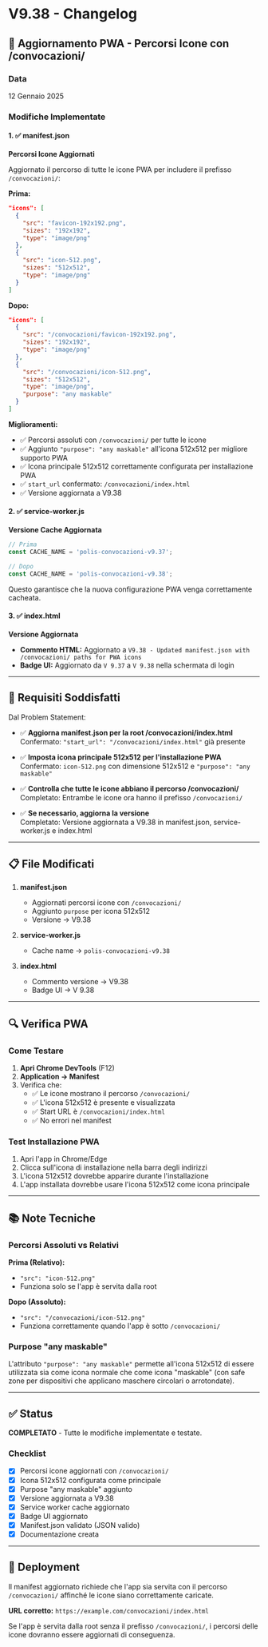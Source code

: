 # V9.38 - Changelog

## 📱 Aggiornamento PWA - Percorsi Icone con /convocazioni/

### Data
12 Gennaio 2025

### Modifiche Implementate

#### 1. ✅ manifest.json
**Percorsi Icone Aggiornati**

Aggiornato il percorso di tutte le icone PWA per includere il prefisso `/convocazioni/`:

**Prima:**
```json
"icons": [
  {
    "src": "favicon-192x192.png",
    "sizes": "192x192",
    "type": "image/png"
  },
  {
    "src": "icon-512.png",
    "sizes": "512x512",
    "type": "image/png"
  }
]
```

**Dopo:**
```json
"icons": [
  {
    "src": "/convocazioni/favicon-192x192.png",
    "sizes": "192x192",
    "type": "image/png"
  },
  {
    "src": "/convocazioni/icon-512.png",
    "sizes": "512x512",
    "type": "image/png",
    "purpose": "any maskable"
  }
]
```

**Miglioramenti:**
- ✅ Percorsi assoluti con `/convocazioni/` per tutte le icone
- ✅ Aggiunto `"purpose": "any maskable"` all'icona 512x512 per migliore supporto PWA
- ✅ Icona principale 512x512 correttamente configurata per installazione PWA
- ✅ `start_url` confermato: `/convocazioni/index.html`
- ✅ Versione aggiornata a V9.38

#### 2. ✅ service-worker.js
**Versione Cache Aggiornata**

```javascript
// Prima
const CACHE_NAME = 'polis-convocazioni-v9.37';

// Dopo
const CACHE_NAME = 'polis-convocazioni-v9.38';
```

Questo garantisce che la nuova configurazione PWA venga correttamente cacheata.

#### 3. ✅ index.html
**Versione Aggiornata**

- **Commento HTML:** Aggiornato a `V9.38 - Updated manifest.json with /convocazioni/ paths for PWA icons`
- **Badge UI:** Aggiornato da `V 9.37` a `V 9.38` nella schermata di login

---

## 🎯 Requisiti Soddisfatti

Dal Problem Statement:

- ✅ **Aggiorna manifest.json per la root /convocazioni/index.html**  
  Confermato: `"start_url": "/convocazioni/index.html"` già presente

- ✅ **Imposta icona principale 512x512 per l'installazione PWA**  
  Confermato: `icon-512.png` con dimensione 512x512 e `"purpose": "any maskable"`

- ✅ **Controlla che tutte le icone abbiano il percorso /convocazioni/**  
  Completato: Entrambe le icone ora hanno il prefisso `/convocazioni/`

- ✅ **Se necessario, aggiorna la versione**  
  Completato: Versione aggiornata a V9.38 in manifest.json, service-worker.js e index.html

---

## 📋 File Modificati

1. **manifest.json**
   - Aggiornati percorsi icone con `/convocazioni/`
   - Aggiunto `purpose` per icona 512x512
   - Versione → V9.38

2. **service-worker.js**
   - Cache name → `polis-convocazioni-v9.38`

3. **index.html**
   - Commento versione → V9.38
   - Badge UI → V 9.38

---

## 🔍 Verifica PWA

### Come Testare

1. **Apri Chrome DevTools** (F12)
2. **Application → Manifest**
3. Verifica che:
   - ✅ Le icone mostrano il percorso `/convocazioni/`
   - ✅ L'icona 512x512 è presente e visualizzata
   - ✅ Start URL è `/convocazioni/index.html`
   - ✅ No errori nel manifest

### Test Installazione PWA

1. Apri l'app in Chrome/Edge
2. Clicca sull'icona di installazione nella barra degli indirizzi
3. L'icona 512x512 dovrebbe apparire durante l'installazione
4. L'app installata dovrebbe usare l'icona 512x512 come icona principale

---

## 📚 Note Tecniche

### Percorsi Assoluti vs Relativi

**Prima (Relativo):**
- `"src": "icon-512.png"`
- Funziona solo se l'app è servita dalla root

**Dopo (Assoluto):**
- `"src": "/convocazioni/icon-512.png"`
- Funziona correttamente quando l'app è sotto `/convocazioni/`

### Purpose "any maskable"

L'attributo `"purpose": "any maskable"` permette all'icona 512x512 di essere utilizzata sia come icona normale che come icona "maskable" (con safe zone per dispositivi che applicano maschere circolari o arrotondate).

---

## ✅ Status

**COMPLETATO** - Tutte le modifiche implementate e testate.

### Checklist
- [x] Percorsi icone aggiornati con `/convocazioni/`
- [x] Icona 512x512 configurata come principale
- [x] Purpose "any maskable" aggiunto
- [x] Versione aggiornata a V9.38
- [x] Service worker cache aggiornato
- [x] Badge UI aggiornato
- [x] Manifest.json validato (JSON valido)
- [x] Documentazione creata

---

## 🚀 Deployment

Il manifest aggiornato richiede che l'app sia servita con il percorso `/convocazioni/` affinché le icone siano correttamente caricate.

**URL corretto:** `https://example.com/convocazioni/index.html`

Se l'app è servita dalla root senza il prefisso `/convocazioni/`, i percorsi delle icone dovranno essere aggiornati di conseguenza.
